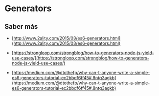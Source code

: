# Generators
## Saber más
 - [http://www.2ality.com/2015/03/es6-generators.html](http://www.2ality.com/2015/03/es6-generators.html)
 - [https://strongloop.com/strongblog/how-to-generators-node-js-yield-use-cases/](https://strongloop.com/strongblog/how-to-generators-node-js-yield-use-cases/)

 - [https://medium.com/@dtothefp/why-can-t-anyone-write-a-simple-es6-generators-tutorial-ec2bbdf6ff45#.8ntq3agkb](https://medium.com/@dtothefp/why-can-t-anyone-write-a-simple-es6-generators-tutorial-ec2bbdf6ff45#.8ntq3agkb)

